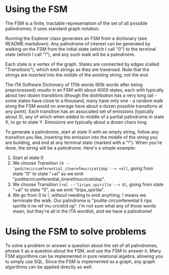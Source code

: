# Using the FSM

The FSM is a finite, tractable representation of the set of all possible palindromes; it uses standard graph notation.

Running the Explorer class generates an FSM from a dictionary (see README.markdown).  Any palindrome of interest can be generated by walking on the FSM from the initial state (which I call "0") to the terminal state (which I call "!"), and any such walk will be a palindrome.

Each state is a vertex of the graph.  States are connected by edges (called "Transitions"), which emit strings as they are traversed.  Note that the strings are inserted into the _middle_ of the existing string, not the end.

The ITA Software Dictionary of 170k words (60k words after being preprocessed) results in an FSM with about 4000 states, each with typically about two dozen transitions (though the distribution has a very long tail - some states have close to a thousand, many have only one - a random walk along the FSM would on average have about a dozen possible transitions at any point).  Each transition has an associated set of emissions (typically about 3), any of which when added to middle of a partial palindrome in state X, to go to state Y.  Emissions are typically about a dozen chars long.

To generate a palindrome, start at state 0 with an empty string, follow any transition you like, inserting the emission into the middle of the string you are building, and end at any terminal state (marked with a "!").  When you're done, the string will be a palindrome.  Here's a simple example:

1. Start at state 0
2. We choose Transition `[0 --'poditecircumferential_itnerefmucricetidop'--> +al]`, going from state "0" to state "+al" as we emit "poditecircumferential_itnerefmucricetidop".
3. We choose Transition `[+al --'lirips_spirilla'--> 0]`, going from state "+al" to state "0", as we emit "lirips_spirilla".
4. We go from 0 to !, without needing to emit anything.  ! means we terminate the walk.  Our palindrome is "podite circumferential li rips spirilla it ne ref mu cricetid op".  I'm not sure what any of those words mean, but they're all in the ITA wordlist, and we have a palindrome!

# Using the FSM to solve problems

To solve a problem or answer a question about the set of all palindromes, phrase it as a question about the FSM, and use the FSM to answer it.  Many FSM algorithms can be implemented in pure relational algebra, allowing you to simply use SQL.  Since the FSM is implemented as a graph, any graph algorithms can be applied directly as well.